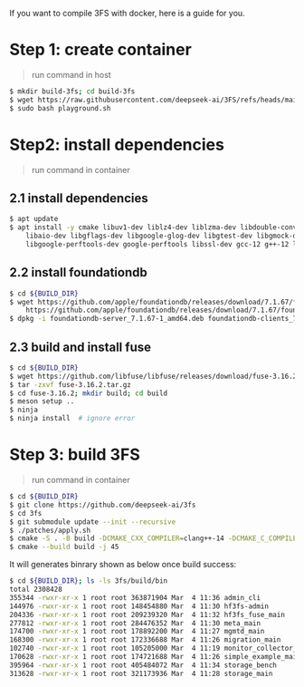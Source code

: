If you want to compile 3FS with docker, here is a guide for you.

# Step 1: create container

> run command in host

```bash
$ mkdir build-3fs; cd build-3fs
$ wget https://raw.githubusercontent.com/deepseek-ai/3FS/refs/heads/main/scripts/playground.sh
$ sudo bash playground.sh
```

# Step2: install dependencies

> run command in container

## 2.1 install dependencies
```bash
$ apt update
$ apt install -y cmake libuv1-dev liblz4-dev liblzma-dev libdouble-conversion-dev libdwarf-dev libunwind-dev \
    libaio-dev libgflags-dev libgoogle-glog-dev libgtest-dev libgmock-dev clang-format-14 clang-14 clang-tidy-14 lld-14 \
    libgoogle-perftools-dev google-perftools libssl-dev gcc-12 g++-12 libboost-all-dev cargo git g++ wget meson
```

## 2.2 install foundationdb

```bash
$ cd ${BUILD_DIR}
$ wget https://github.com/apple/foundationdb/releases/download/7.1.67/foundationdb-server_7.1.67-1_amd64.deb \
    https://github.com/apple/foundationdb/releases/download/7.1.67/foundationdb-clients_7.1.67-1_amd64.deb
$ dpkg -i foundationdb-server_7.1.67-1_amd64.deb foundationdb-clients_7.1.67-1_amd64.deb
```

## 2.3 build and install fuse

```bash
$ cd ${BUILD_DIR}
$ wget https://github.com/libfuse/libfuse/releases/download/fuse-3.16.2/fuse-3.16.2.tar.gz
$ tar -zxvf fuse-3.16.2.tar.gz
$ cd fuse-3.16.2; mkdir build; cd build
$ meson setup ..
$ ninja
$ ninja install  # ignore error
```

# Step 3: build 3FS

> run command in container

```bash
$ cd ${BUILD_DIR}
$ git clone https://github.com/deepseek-ai/3fs
$ cd 3fs
$ git submodule update --init --recursive
$ ./patches/apply.sh
$ cmake -S . -B build -DCMAKE_CXX_COMPILER=clang++-14 -DCMAKE_C_COMPILER=clang-14 -DCMAKE_BUILD_TYPE=RelWithDebInfo -DCMAKE_EXPORT_COMPILE_COMMANDS=ON
$ cmake --build build -j 45
```

It will generates binrary shown as below once build success:
```bash
$ cd ${BUILD_DIR}; ls -ls 3fs/build/bin
total 2308428
355344 -rwxr-xr-x 1 root root 363871904 Mar  4 11:36 admin_cli
144976 -rwxr-xr-x 1 root root 148454880 Mar  4 11:30 hf3fs-admin
204336 -rwxr-xr-x 1 root root 209239320 Mar  4 11:32 hf3fs_fuse_main
277812 -rwxr-xr-x 1 root root 284476352 Mar  4 11:30 meta_main
174700 -rwxr-xr-x 1 root root 178892200 Mar  4 11:27 mgmtd_main
168300 -rwxr-xr-x 1 root root 172336688 Mar  4 11:26 migration_main
102740 -rwxr-xr-x 1 root root 105205000 Mar  4 11:19 monitor_collector_main
170628 -rwxr-xr-x 1 root root 174721688 Mar  4 11:26 simple_example_main
395964 -rwxr-xr-x 1 root root 405484072 Mar  4 11:34 storage_bench
313628 -rwxr-xr-x 1 root root 321173936 Mar  4 11:28 storage_main
```
